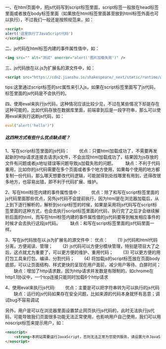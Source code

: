 一、在html页面中，把js代码写到script标签里面，script标签一般放在head标签里面或者放在body标签里面（如果放在html标签里面甚至放到html标签外面也可以执行），不过我们一般还是按照规范来，如：
```html
<script>
alert('这里执行了JavaScript代码')
</script>
```


二、js代码在html标签内建的事件属性值中，如：
```HTML
<img src="" alt="测试" onerror="alert('图片加载失败')" />
```


三、js代码放在以.js为扩展名的源文件中，如：
```HTML
<script src="https://cdn2.jianshu.io/shakespeare/_next/static/runtime/webpack-52e044fbd71aae4e241a.js" async=""></script>
```
tips:这里通过script标签的src属性来引入js，如果在script标签里面写了js代码，标签里面的js代码是不会执行的。


四、使用eval来执行js代码，这种情况应该比较少见，不过在某些情况下却是存在这种可能的，比如代码存放在数据库里面，前端拿到后是一段字符串，那么可以使用eval来执行这断js代码，如：
```JavaScript
eval("alert('hello')")
```

##### 这四种方式有些什么优点缺点呢？
1、写在script标签里面的js代码：
&emsp;&emsp;优点：只要html加载成功了，不需要再发起新的http请求连接去请求js文件，不会出现html加载成功了，结果因为js存放的文件有问题或者js地址错误等问题导致js加载失败的问题。
&emsp;&emsp;缺点：不利于代码重用，比如你的js代码需要在多个页面或者多个地方使用，如果每个使用的地方都复制一份代码，那么哪天想要改代码逻辑，可能就得到处找哪里有用到，还得改很多地方，也容易出错，即不利于代码扩展、维护。

2、写在html标签内建的事件属性值中：
&emsp;&emsp;优点：除了和写在script标签里面的js代码里面那些优点，另外js代码不会提前执行，因为html是在浏览器加载后，从上到下逐行解析的，解析到script标签的时候，如果是采用将js代码写在script标签里面的这种方式，也会去执行script标签里面的代码，执行完了之后才会继续解析后面的html，而写在html标签内建的事件属性值的js代码要等到触发相应事件的时候才会去执行这段js代码。
&emsp;&emsp;缺点：和写在script标签里面的js代码里面一样。

3、写在js代码放在以.js为扩展名的源文件中：
优点：
&emsp;&emsp;(1) js代码和html代码分离，方便阅读、管理； 
&emsp;&emsp;(2) js代码可以方便分模块管理，特别是项目大了之后，这点就尤为重要了，可以更方便的维护、重用代码；
&emsp;&emsp;(3) 可以更方便的用打包工具来打包、编译、分割代码；
&emsp;&emsp;(4) 将加载js的script标签放在页面body底部，可以让页面结构、样式更快的呈现在用户面前，减少用户等待、白屏时间；
&emsp;&emsp;缺点：增加了http请求数，因为http请求并发数是有限制的，如chrome在http1.1协议中，一个tcp连接只能同时加载6个http请求

4、使用eval来执行js代码:
&emsp;&emsp;优点：主要是可以把字符串转为可以执行的js代码
&emsp;&emsp;缺点：运行的js代码如果存在安全问题，比如来源的代码本身就怀有恶意；调试bug不容易调试


另外，用户是可以在浏览器里面设置禁止网页执行js代码的，此时无法执行js代码，可能导致我们页面很多功能无法正常使用，也影响用户自己使用，我们可以用noscript标签来提示用户，如：
```html
<noscript>
    <strong>本网站需要运行JavaScript，否则无法正常为您提供服务，请设置允许JavaScript运行</strong>
</noscript>
```
